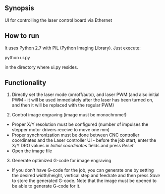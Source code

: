 ## Synopsis

UI for controlling the laser control board via Ethernet


## How to run
It uses Python 2.7 with PIL (Python Imaging Library). Just execute:

python ui.py

in the directory where ui.py resides.

## Functionality

1. Directly set the laser mode (on/off/auto), and laser PWM (and also initial PWM - it will be used immediately after the laser has been turned on, and then it will be replaced with the regular PWM)

2. Control image engraving (image must be monochrome!)
  * Proper X/Y resolution must be configured (number of impulses the stepper motor drivers receive to move one mm)
  * Proper synchronization must be done between CNC controller coordinates and the Laser controller UI - before the job start, enter the X/Y DRO values in *Initial coordinates* fields and press *Reset*
  * Open the image file
  

3. Generate optimized G-code for image engraving
  * If you don't have G-code for the job, you can generate one by setting the desired width/height, vertical step and feedrate and then press *Save* to store the generated G-code. Note that the image must be opened to be able to generate G-code for it.
